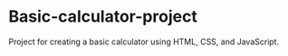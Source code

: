 # Basic-calculator-project
Project for creating a basic calculator using HTML, CSS, and JavaScript.

